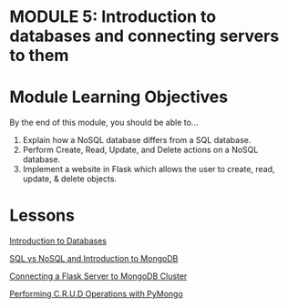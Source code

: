 # MODULE 5: Introduction to databases and connecting servers to them

# Module Learning Objectives

By the end of this module, you should be able to...

1. Explain how a NoSQL database differs from a SQL database.
2. Perform Create, Read, Update, and Delete actions on a NoSQL database.
3. Implement a website in Flask which allows the user to create, read, update, & delete objects.

# Lessons

[Introduction to Databases](lesson-1.md)

[SQL vs NoSQL and Introduction to MongoDB](lesson-2.md)

[Connecting a Flask Server to MongoDB Cluster](lesson-3.md)

[Performing C.R.U.D Operations with PyMongo](lesson-4.md)
